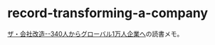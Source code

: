 # record-transforming-a-company

[ザ・会社改造--340人からグローバル1万人企業へ](https://www.amazon.co.jp/dp/B01LLJ0RFG/)の読書メモ。
